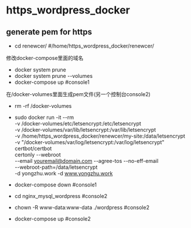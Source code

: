# https_wordpress_docker

## generate pem for https
* cd renewcer/  #/home/https_wordpress_docker/renewcer/

修改docker-compose里面的域名
* docker system prune
* docker system prune --volumes
* docker-compose up #console1

在/docker-volumes里面生成pem文件(另一个控制台console2)
* rm -rf /docker-volumes 
* sudo docker run -it --rm \
-v /docker-volumes/etc/letsencrypt:/etc/letsencrypt \
-v /docker-volumes/var/lib/letsencrypt:/var/lib/letsencrypt \
-v /home/https_wordpress_docker/renewcer/my-site:/data/letsencrypt \
-v "/docker-volumes/var/log/letsencrypt:/var/log/letsencrypt" \
certbot/certbot \
certonly --webroot \
--email youremail@domain.com --agree-tos --no-eff-email \
--webroot-path=/data/letsencrypt \
-d yongzhu.work -d www.yongzhu.work


* docker-compose down #console1
* cd nginx_mysql_wordpress #console2
* chown -R www-data:www-data  ./wordpress  #console2
* docker-compose up #console2
